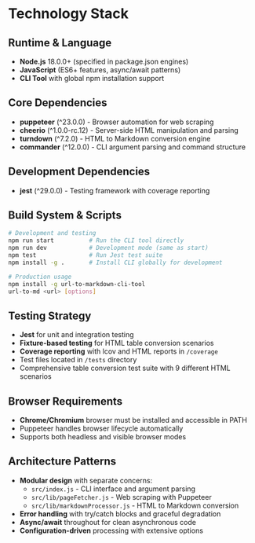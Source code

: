 # Technology Stack

## Runtime & Language
- **Node.js** 18.0.0+ (specified in package.json engines)
- **JavaScript** (ES6+ features, async/await patterns)
- **CLI Tool** with global npm installation support

## Core Dependencies
- **puppeteer** (^23.0.0) - Browser automation for web scraping
- **cheerio** (^1.0.0-rc.12) - Server-side HTML manipulation and parsing
- **turndown** (^7.2.0) - HTML to Markdown conversion engine
- **commander** (^12.0.0) - CLI argument parsing and command structure

## Development Dependencies
- **jest** (^29.0.0) - Testing framework with coverage reporting

## Build System & Scripts
```bash
# Development and testing
npm run start          # Run the CLI tool directly
npm run dev            # Development mode (same as start)
npm test               # Run Jest test suite
npm install -g .       # Install CLI globally for development

# Production usage
npm install -g url-to-markdown-cli-tool
url-to-md <url> [options]
```

## Testing Strategy
- **Jest** for unit and integration testing
- **Fixture-based testing** for HTML table conversion scenarios
- **Coverage reporting** with lcov and HTML reports in `/coverage`
- Test files located in `/tests` directory
- Comprehensive table conversion test suite with 9 different HTML scenarios

## Browser Requirements
- **Chrome/Chromium** browser must be installed and accessible in PATH
- Puppeteer handles browser lifecycle automatically
- Supports both headless and visible browser modes

## Architecture Patterns
- **Modular design** with separate concerns:
  - `src/index.js` - CLI interface and argument parsing
  - `src/lib/pageFetcher.js` - Web scraping with Puppeteer
  - `src/lib/markdownProcessor.js` - HTML to Markdown conversion
- **Error handling** with try/catch blocks and graceful degradation
- **Async/await** throughout for clean asynchronous code
- **Configuration-driven** processing with extensive options